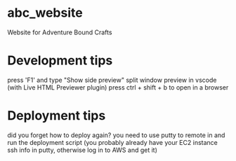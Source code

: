 # abc_website
Website for Adventure Bound Crafts

# Development tips
press 'F1' and type "Show side preview" split window preview in vscode (with Live HTML Previewer plugin)
press ctrl + shift + b to open in a browser

# Deployment tips
did you forget how to deploy again?
you need to use putty to remote in and run the deployment script (you probably already have your EC2 instance ssh info in putty, otherwise log in to AWS and get it)